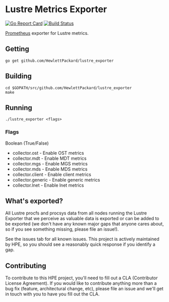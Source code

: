 # Lustre Metrics Exporter

[![Go Report Card](https://goreportcard.com/badge/github.com/HewlettPackard/lustre_exporter)](https://goreportcard.com/report/github.com/HewlettPackard/lustre_exporter)
[![Build Status](https://travis-ci.org/HewlettPackard/lustre_exporter.svg?branch=master)](https://travis-ci.org/HewlettPackard/lustre_exporter)

[Prometheus](https://prometheus.io/) exporter for Lustre metrics.

## Getting

```
go get github.com/HewlettPackard/lustre_exporter
```

## Building


```
cd $GOPATH/src/github.com/HewlettPackard/lustre_exporter
make
```

## Running

```
./lustre_exporter <flags>
```

### Flags

Boolean (True/False)

* collector.ost - Enable OST metrics
* collector.mdt - Enable MDT metrics
* collector.mgs - Enable MGS metrics
* collector.mds - Enable MDS metrics
* collector.client - Enable client metrics
* collector.generic - Enable generic metrics
* collector.lnet - Enable lnet metrics

## What's exported?

All Lustre procfs and procsys data from all nodes running the Lustre Exporter that we perceive as valuable data is exported or can be added to be exported (we don't have any known major gaps that anyone cares about, so if you see something missing, please file an issue!).

See the issues tab for all known issues. This project is actively maintained by HPE, so you should see a reasonably quick response if you identify a gap.

## Contributing

To contribute to this HPE project, you'll need to fill out a CLA (Contributor License Agreement). If you would like to contribute anything more than a bug fix (feature, architectural change, etc), please file an issue and we'll get in touch with you to have you fill out the CLA. 
